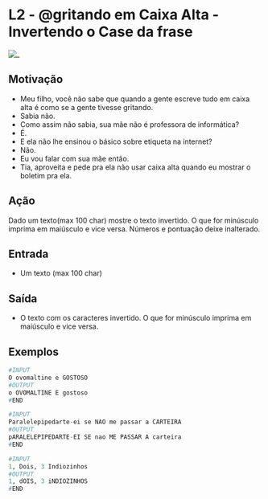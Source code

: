 # L2 - @gritando em Caixa Alta -  Invertendo o Case da frase

![_](https://raw.githubusercontent.com/qxcodefup/arcade/master/base/gritando/cover.jpg)

## Motivação

* Meu filho, você não sabe que quando a gente escreve tudo em caixa alta é como se a gente tivesse gritando.
* Sabia não.
* Como assim não sabia, sua mãe não é professora de informática?
* É.
* E ela não lhe ensinou o básico sobre etiqueta na internet?
* Não.
* Eu vou falar com sua mãe então.
* Tia, aproveita e pede pra ela não usar caixa alta quando eu mostrar o boletim pra ela.

## Ação

Dado um texto(max 100 char) mostre o texto invertido. O que for minúsculo imprima em maiúsculo e vice versa. Números e pontuação deixe inalterado.

## Entrada

* Um texto (max 100 char)

## Saída

* O texto com os caracteres invertido. O que for minúsculo imprima em maiúsculo e vice versa.

## Exemplos

``` py
#INPUT
O ovomaltine e GOSTOSO
#OUTPUT
o OVOMALTINE E gostoso
#END

#INPUT
Paralelepipedarte-ei se NAO me passar a CARTEIRA
#OUTPUT
pARALELEPIPEDARTE-EI SE nao ME PASSAR A carteira
#END

#INPUT
1, Dois, 3 Indiozinhos
#OUTPUT
1, dOIS, 3 iNDIOZINHOS
#END
```
